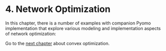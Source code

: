# 4. Network Optimization

In this chapter, there is a number of examples with companion Pyomo implementation that explore various modeling and implementation aspects of network optimization:

Go to the [next chapter](../05/05.00.md) about convex optimization.